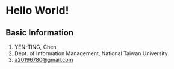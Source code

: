 # Hello World!

## Basic Information
1. YEN-TING, Chen
2. Dept. of Information Management, National Taiwan University
3. <a20196780@gmail.com>


